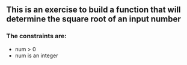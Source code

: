 ## This is an exercise to build a function that will determine the square root of an input number

### The constraints are:

- num > 0
- num is an integer